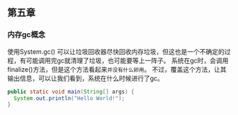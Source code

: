 ## 第五章 

### 内存gc概念 
使用System.gc() 可以让垃圾回收器尽快回收内存垃圾，但这也是一个不确定的过程，有可能调用完gc就清理了垃圾，也可能要等上一阵子。
系统在gc时，会调用finalize()方法，但是这个方法看起来`并没有什么卵用`。
不过，覆盖这个方法，让其输出信息，可以让我们看到，系统在什么时候进行了gc。
```java
public static void main(String[] args) {
  System.out.println("Hello World!");
}
```
